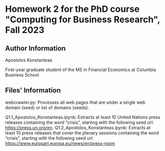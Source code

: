 # Homework 2 for the PhD course "Computing for Business Research", Fall 2023
## Author Information
Apostolos Konstanteas

First-year graduate student of the MS in Financial Economics at Columbia Business School
## Files' Information
webcrawler.py: Processes all web pages that are under a single web domain (seed) or list of domains (seeds).

Q1.1_Apostolos_Konstanteas.ipynb: Extracts at least 10 United Nations press releases containing the word “crisis”, starting with the following seed url: https://press.un.org/en. 
Q1.2_Apostolos_Konstanteas.ipynb: Extracts at least 10 press releases that cover the plenary sessions containing the word “crisis”, starting with the following seed url: https://www.europarl.europa.eu/news/en/press-room
